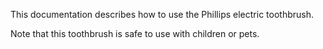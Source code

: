 This documentation describes how to use the Phillips electric toothbrush.

Note that this toothbrush is safe to use with children or pets.
